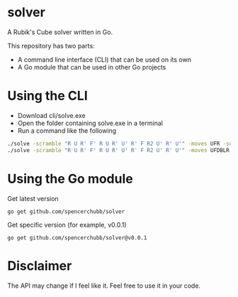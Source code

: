 # solver

A Rubik's Cube solver written in Go.

This repository has two parts:
- A command line interface (CLI) that can be used on its own
- A Go module that can be used in other Go projects

# Using the CLI

- Download cli/solve.exe
- Open the folder containing solve.exe in a terminal
- Run a command like the following

```bash
./solve -scramble "R U R' F' R U R' U' R' F R2 U' R' U'" -moves UFR -solutions 300
./solve -scramble "R U R' F' R U R' U' R' F R2 U' R' U'" -moves UFDBLR -solutions 10
```

# Using the Go module

Get latest version
```
go get github.com/spencerchubb/solver
```

Get specific version (for example, v0.0.1)
```
go get github.com/spencerchubb/solver@v0.0.1
```

# Disclaimer

The API may change if I feel like it. Feel free to use it in your code.
